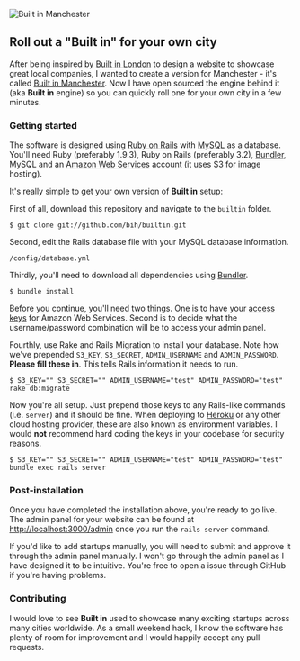 ![Built in Manchester](http://i.imgur.com/NBmkB8j.png)

## Roll out a "Built in" for your own city
After being inspired by [Built in London](http://www.builtinlondon.co) to design a website to showcase great local companies, I wanted to create a version for Manchester - it's called [Built in Manchester](http://builtinmcr.com). Now I have open sourced the engine behind it (aka **Built in** engine) so you can quickly roll one for your own city in a few minutes.

### Getting started
The software is designed using [Ruby on Rails](http://rubyonrails.org) with [MySQL](http://www.mysql.com) as a database. You'll need Ruby (preferably 1.9.3), Ruby on Rails (preferably 3.2), [Bundler](http://gembundler.com), MySQL and an [Amazon Web Services](http://aws.amazon.com) account (it uses S3 for image hosting).

It's really simple to get your own version of **Built in** setup:

First of all, download this repository and navigate to the `builtin` folder.
```
$ git clone git://github.com/bih/builtin.git
```

Second, edit the Rails database file with your MySQL database information.
```
/config/database.yml
```

Thirdly, you'll need to download all dependencies using [Bundler](http://gembundler.com).
```
$ bundle install
```

Before you continue, you'll need two things. One is to have your [access keys](https://console.aws.amazon.com/iam/home?#security_credential) for Amazon Web Services. Second is to decide what the username/password combination will be to access your admin panel.

Fourthly, use Rake and Rails Migration to install your database. Note how we've prepended `S3_KEY`, `S3_SECRET`, `ADMIN_USERNAME` and `ADMIN_PASSWORD`. **Please fill these in**. This tells Rails information it needs to run.
```
$ S3_KEY="" S3_SECRET="" ADMIN_USERNAME="test" ADMIN_PASSWORD="test" rake db:migrate
```

Now you're all setup. Just prepend those keys to any Rails-like commands (i.e. `server`) and it should be fine. When deploying to [Heroku](http://www.heroku.com) or any other cloud hosting provider, these are also known as environment variables. I would **not** recommend hard coding the keys in your codebase for security reasons.
```
$ S3_KEY="" S3_SECRET="" ADMIN_USERNAME="test" ADMIN_PASSWORD="test" bundle exec rails server
```
### Post-installation
Once you have completed the installation above, you're ready to go live. The admin panel for your website can be found at [http://localhost:3000/admin](http://localhost:3000/admin) once you run the `rails server` command.

If you'd like to add startups manually, you will need to submit and approve it through the admin panel manually. I won't go through the admin panel as I have designed it to be intuitive. You're free to open a issue through GitHub if you're having problems.

### Contributing
I would love to see **Built in** used to showcase many exciting startups across many cities worldwide. As a small weekend hack, I know the software has plenty of room for improvement and I would happily accept any pull requests.
